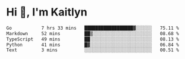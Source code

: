 # Hi 👋, I'm Kaitlyn
<!--START_SECTION:waka-->

```txt
Go           7 hrs 33 mins   ██████████████████▓░░░░░░   75.11 %
Markdown     52 mins         ██▒░░░░░░░░░░░░░░░░░░░░░░   08.68 %
TypeScript   49 mins         ██░░░░░░░░░░░░░░░░░░░░░░░   08.13 %
Python       41 mins         █▓░░░░░░░░░░░░░░░░░░░░░░░   06.84 %
Text         3 mins          ░░░░░░░░░░░░░░░░░░░░░░░░░   00.51 %
```

<!--END_SECTION:waka-->
